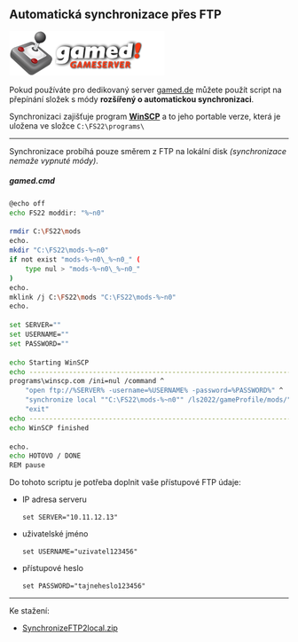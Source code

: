 ## Automatická synchronizace přes FTP

![gamed_de](gamed_de.png)

Pokud používáte pro dedikovaný server [gamed.de](https://gameserver.gamed.de/) můžete použít script na přepínání
složek s módy **rozšířený o automatickou synchronizaci**.

Synchronizaci zajišťuje program **[WinSCP](https://winscp.net/eng/downloads.php)** a to jeho portable verze, 
která je uložena ve složce `C:\FS22\programs\`

---

Synchronizace probíhá pouze směrem z FTP na lokální disk _(synchronizace nemaže vypnuté módy)_.

##### gamed.cmd

```bash
@echo off
echo FS22 moddir: "%~n0"

rmdir C:\FS22\mods
echo.
mkdir "C:\FS22\mods-%~n0"
if not exist "mods-%~n0\_%~n0_" (
    type nul > "mods-%~n0\_%~n0_"
)
echo.
mklink /j C:\FS22\mods "C:\FS22\mods-%~n0"
echo.

set SERVER=""
set USERNAME=""
set PASSWORD=""

echo Starting WinSCP
echo -------------------------------------------------------------------------------
programs\winscp.com /ini=nul /command ^
    "open ftp://%SERVER% -username=%USERNAME% -password=%PASSWORD%" ^
    "synchronize local ""C:\FS22\mods-%~n0"" /ls2022/gameProfile/mods/" ^
    "exit"
echo -------------------------------------------------------------------------------
echo WinSCP finished

echo.
echo HOTOVO / DONE
REM pause
```

Do tohoto scriptu je potřeba doplnit vaše přístupové FTP údaje:

- IP adresa serveru

  `set SERVER="10.11.12.13"`

- uživatelské jméno

  `set USERNAME="uzivatel123456"`

- přístupové heslo

  `set PASSWORD="tajneheslo123456"`

---

Ke stažení:
- [SynchronizeFTP2local.zip](SynchronizeFTP2local.zip)
